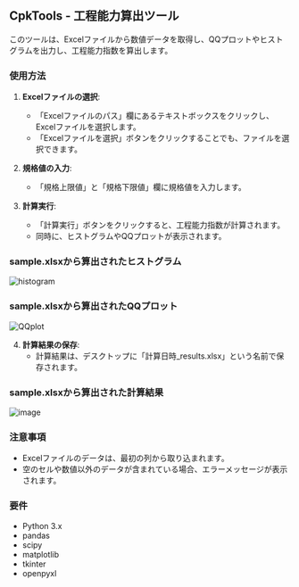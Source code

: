 ## CpkTools - 工程能力算出ツール

このツールは、Excelファイルから数値データを取得し、QQプロットやヒストグラムを出力し、工程能力指数を算出します。

### 使用方法

1. **Excelファイルの選択**:
   - 「Excelファイルのパス」欄にあるテキストボックスをクリックし、Excelファイルを選択します。
   - 「Excelファイルを選択」ボタンをクリックすることでも、ファイルを選択できます。

2. **規格値の入力**:
   - 「規格上限値」と「規格下限値」欄に規格値を入力します。

3. **計算実行**:
   - 「計算実行」ボタンをクリックすると、工程能力指数が計算されます。
   - 同時に、ヒストグラムやQQプロットが表示されます。

### sample.xlsxから算出されたヒストグラム
![histogram](https://github.com/kotaooka/-/assets/115392256/c781d2fd-7b60-4675-9297-a5b20be49ab2)

### sample.xlsxから算出されたQQプロット
![QQplot](https://github.com/kotaooka/-/assets/115392256/554f4180-bbb5-4eb2-b738-e11b91be5ace)

4. **計算結果の保存**:
   - 計算結果は、デスクトップに「計算日時_results.xlsx」という名前で保存されます。

### sample.xlsxから算出された計算結果
![image](https://github.com/kotaooka/-/assets/115392256/e2cc8439-ffac-4ca6-9939-d3bc96589295)


### 注意事項
- Excelファイルのデータは、最初の列から取り込まれます。
- 空のセルや数値以外のデータが含まれている場合、エラーメッセージが表示されます。

### 要件
- Python 3.x
- pandas
- scipy
- matplotlib
- tkinter
- openpyxl


